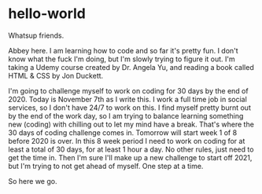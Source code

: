 # hello-world

Whatsup friends.

Abbey here. I am learning how to code and so far it's pretty fun. I don't know what the fuck I'm doing, but I'm slowly trying to figure it out. I'm taking a Udemy course created by Dr. Angela Yu, and reading a book called HTML & CSS by Jon Duckett. 

I'm going to challenge myself to work on coding for 30 days by the end of 2020. Today is November 7th as I write this. I work a full time job in social services, so I don't have 24/7 to work on this. I find myself pretty burnt out by the end of the work day, so I am trying to balance learning something new (coding) with chilling out to let my mind have a break. That's where the 30 days of coding challenge comes in. Tomorrow will start week 1 of 8 before 2020 is over. In this 8 week period I need to work on coding for at least a total of 30 days, for at least 1 hour a day. No other rules, just need to get the time in. Then I'm sure I'll make up a new challenge to start off 2021, but I'm trying to not get ahead of myself. One step at a time.

So here we go.
